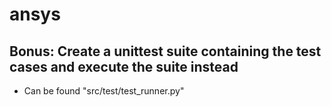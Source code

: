 # ansys

## Bonus: Create a unittest suite containing the test cases and execute the suite instead
  
- Can be found "src/test/test_runner.py" 

